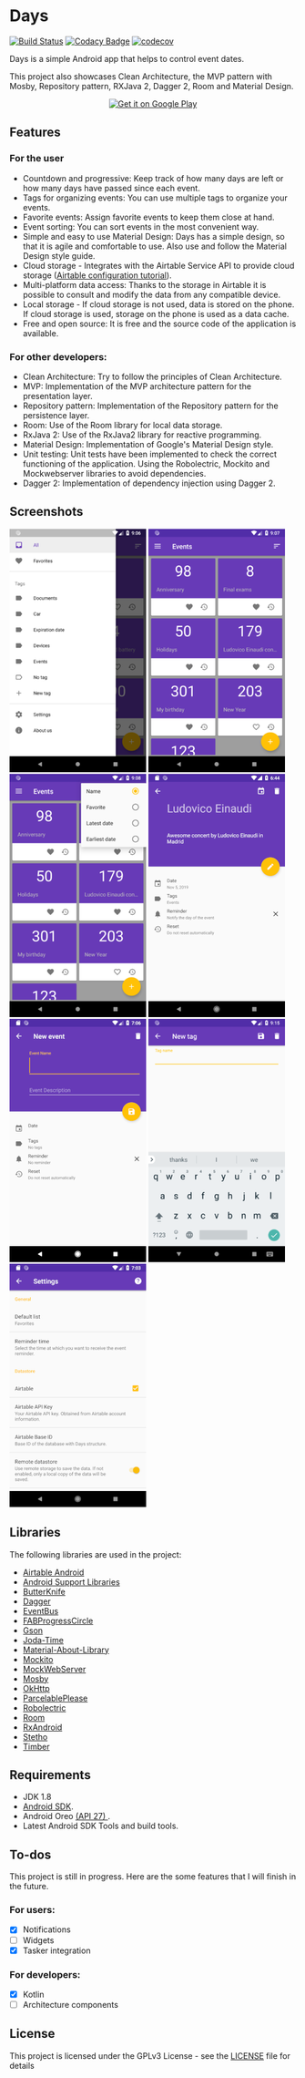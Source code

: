 # Days

[![Build Status](https://travis-ci.org/clloret/days.svg?branch=master)](https://travis-ci.org/clloret/days) [![Codacy Badge](https://api.codacy.com/project/badge/Grade/0373cb4e24b84e77bbb7a62e94e0509e)](https://www.codacy.com/app/clloret/days?utm_source=github.com&amp;utm_medium=referral&amp;utm_content=clloret/days&amp;utm_campaign=Badge_Grade) [![codecov](https://codecov.io/gh/clloret/days/branch/master/graph/badge.svg)](https://codecov.io/gh/clloret/days)

Days is a simple Android app that helps to control event dates.

This project also showcases Clean Architecture, the MVP pattern with Mosby, Repository pattern, RXJava 2, Dagger 2, Room and Material Design.

<p align="center">
<a href='https://play.google.com/store/apps/details?id=com.clloret.days&pcampaignid=pcampaignidMKT-Other-global-all-co-prtnr-py-PartBadge-Mar2515-1'><img alt='Get it on Google Play' src='https://play.google.com/intl/es/badges/static/images/badges/en_badge_web_generic.png' height='90px'/></a>
</p>

## Features

### For the user
- Countdown and progressive: Keep track of how many days are left or how many days have passed since each event.
- Tags for organizing events: You can use multiple tags to organize your events.
- Favorite events: Assign favorite events to keep them close at hand.
- Event sorting: You can sort events in the most convenient way.
- Simple and easy to use Material Design: Days has a simple design, so that it is agile and comfortable to use. Also use and follow the Material Design style guide.
- Cloud storage - Integrates with the Airtable Service API to provide cloud storage ([Airtable configuration tutorial](https://github.com/clloret/days/wiki/Airtable-configuration-tutorial)).
- Multi-platform data access: Thanks to the storage in Airtable it is possible to consult and modify the data from any compatible device.
- Local storage - If cloud storage is not used, data is stored on the phone. If cloud storage is used, storage on the phone is used as a data cache.
- Free and open source: It is free and the source code of the application is available.

### For other developers:
- Clean Architecture: Try to follow the principles of Clean Architecture.
- MVP: Implementation of the MVP architecture pattern for the presentation layer.
- Repository pattern: Implementation of the Repository pattern for the persistence layer.
- Room: Use of the Room library for local data storage.
- RxJava 2: Use of the RxJava2 library for reactive programming.
- Material Design: Implementation of Google's Material Design style.
- Unit testing: Unit tests have been implemented to check the correct functioning of the application. Using the Robolectric, Mockito and Mockwebserver libraries to avoid dependencies.
- Dagger 2: Implementation of dependency injection using Dagger 2.
  
## Screenshots
[![Navigation Drawer][screen1th]][screen1]
[![Main screen][screen2th]][screen2]
[![Order][screen3th]][screen3]
[![View/Edit event][screen4th]][screen4]
[![New event][screen5th]][screen5]
[![New tag][screen6th]][screen6]
[![Settings][screen7th]][screen7]

## Libraries
The following libraries are used in the project:
- [Airtable Android](https://github.com/clloret/airtable.android)
- [Android Support Libraries](https://developer.android.com/topic/libraries/support-library)
- [ButterKnife](https://github.com/JakeWharton/butterknife)
- [Dagger](https://github.com/google/dagger)
- [EventBus](https://github.com/greenrobot/EventBus)
- [FABProgressCircle](https://github.com/JorgeCastilloPrz/FABProgressCircle)
- [Gson](https://github.com/google/gson)
- [Joda-Time](https://github.com/JodaOrg/joda-time)
- [Material-About-Library](https://github.com/daniel-stoneuk/material-about-library)
- [Mockito](https://github.com/mockito/mockito)
- [MockWebServer](https://github.com/square/okhttp/tree/master/mockwebserver)
- [Mosby](https://github.com/sockeqwe/mosby)
- [OkHttp](https://github.com/square/okhttp)
- [ParcelablePlease](https://github.com/sockeqwe/ParcelablePlease)
- [Robolectric](https://github.com/robolectric/robolectric)
- [Room](https://developer.android.com/topic/libraries/architecture/room)
- [RxAndroid](https://github.com/ReactiveX/RxAndroid)
- [Stetho](https://github.com/facebook/stetho)
- [Timber](https://github.com/JakeWharton/timber)

## Requirements

- JDK 1.8
- [Android SDK](http://developer.android.com/sdk/index.html).
- Android Oreo [(API 27) ](http://developer.android.com/tools/revisions/platforms.html).
- Latest Android SDK Tools and build tools.

## To-dos

This project is still in progress. Here are the some features that I will finish in the future.

### For users:
- [x] Notifications
- [ ] Widgets
- [x] Tasker integration

### For developers:
- [x] Kotlin
- [ ] Architecture components

## License

This project is licensed under the GPLv3 License - see the [LICENSE](LICENSE) file for details

[screen1]: screenshots/original/screenshot1.png
[screen2]: screenshots/original/screenshot2.png
[screen3]: screenshots/original/screenshot3.png
[screen4]: screenshots/original/screenshot4.png
[screen5]: screenshots/original/screenshot5.png
[screen6]: screenshots/original/screenshot6.png
[screen7]: screenshots/original/screenshot7.png
[screen1th]: screenshots/thumb/screenshot1.png
[screen2th]: screenshots/thumb/screenshot2.png
[screen3th]: screenshots/thumb/screenshot3.png
[screen4th]: screenshots/thumb/screenshot4.png
[screen5th]: screenshots/thumb/screenshot5.png
[screen6th]: screenshots/thumb/screenshot6.png
[screen7th]: screenshots/thumb/screenshot7.png
